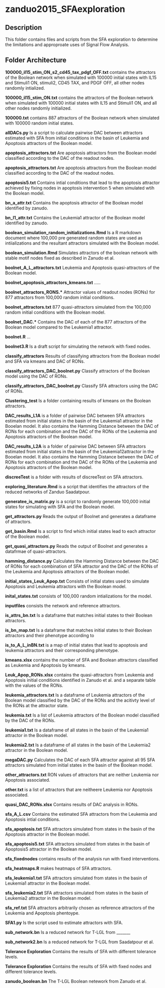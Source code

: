 zanduo2015_SFAexploration
=========

## Description

This folder contains files and scripts from the SFA exploration to determine the limitations and approproate uses of Signal Flow Analysis.

## Folder Architecture

**100000_il15_stim_ON_s2_cd45_tax_pdgf_OFF.txt** contains the attractors of the Boolean network when simulated with 100000 initial states with IL15 and Stimuli1 ON, stimuli2, CD45 TAX, and PDGF OFF, all other nodes randomly intialized.

**100000_il15_stim_ON.txt** contains the attractors of the Boolean network when simulated with 100000 initial states with IL15 and Stimuli1 ON, and all other nodes randomly initialized. 

**100000.txt** contains 887 attractors of the Boolean network when simulated with 100000 random initial states.

**allDACs.py** Is a script to calculate pairwise DAC between attractors estimated with SFA from initial conditions in the basin of Leukemia and Apoptosis attractors of the Boolean model.

**apoptosis_attractors.txt** Are apoptosis attractors from the Boolean model classified according to the DAC of the readout nodes.

**apoptosis_attractors.txt** Are apoptosis attractors from the Boolean model classified according to the DAC of the readout nodes.

**apoptosis5.txt** Contains intial conditions that lead to the apoptosis attractor achieved by fixing nodes in apoptosis intervention 5 when simulated wtih the Boolean model.

**bn_a_attr.txt** Contains the apoptosis attractor of the Boolean model identified by zanudo.

**bn_l1_attr.txt** Contains the Leukemia1 attractor of the Boolean model identified by zanudo.

**boolean_simulation_random_initializations.Rmd** Is a R markdown document where 100,000 pre generated random states are used as intiializations and the resultant attractors simulated with the Boolean model.

**boolean_simulation.Rmd** Simulates attractors of the boolean network with stable motif nodes fixed as described in Zanudo et al.

**boolnet_A_L_attractors.txt** Leukemia and Apoptosis quasi-attractors of the Boolean model.

**boolnet_apoptosis_attractors_kmeans.txt** .....

**boolnet_attractors_RONS.\*** Attractor values of readout nodes (RONs) for 877 attractors from 100,000 random initial conditions.

**boolnet_attractors.txt** 877 quasi-attractors simulated from the 100,000 random initial conditions with the Boolean model.

**boolnet_DAC.\*** Contains the DAC of each of the 877 attractors of the Boolean model compared to the Leukemia1 attractor.

**boolnet.R** ...

**boolnet3.R** Is a draft script for simulating the network with fixed nodes.

**classify_attractors** Results of classifying attractors from the Boolean model and SFA via kmeans and DAC of RONs.

**classify_attractors_DAC_boolnet.py**  Classify attractors of the Boolean model using the DAC of RONs.

**classify_attractors_DAC_boolnet.py**  Classify SFA attractors using the DAC of RONs.

**Clustering_test** Is a folder containing results of kmeans on the Boolean attractors.

**DAC_results_L1A** is a folder of pairwise DAC between SFA attractors estimated from initial states in the basin of the Leukemia1 attractor in the Booelan model. It also contains the Hamming Distance between the DAC of RONs for each combination and the DAC of the RONs of the Leukemia and Apoptosis attractors of the Boolean model.

**DAC_results_L2A** is a folder of pairwise DAC between SFA attractors estimated from initial states in the basin of the Leukemia12attractor in the Booelan model. It also contains the Hamming Distance between the DAC of RONs for each combination and the DAC of the RONs of the Leukemia and Apoptosis attractors of the Boolean model.

**discreeTest** is a folder with results of discreeTest on SFA attractors.

**exploring_literature.Rmd** is a script that identifies the attractors of the reduced networks of Zanduo Saadatpour.

**generatee_is_matrix.py** is a script to randomly generate 100,000 initial states for simulating with SFA and the Boolean model.

**get_attractors.py** Reads the output of Boolnet and generates a dataframe of attractors.

**get_basin.Rmd** Is a script to find which initial states lead to each attractor of the Boolean model.

**get_quasi_attractors.py** Reads the output of Boolnet and generates a datafrmae of quasi-attractors.

**hamming_distance.py** Calculates the Hamming Distance between the DAC of RONs for each combination of SFA attractor and the DAC of the RONs of the Leukemia and Apoptosis attractors of the Boolean model.

**initial_states_Leuk_Apop.txt** Consists of initial states used to simulate Apoptosis and Leukemia attractors with the Boolean model.

**inital_states.txt** consists of 100,000 random intializations for the model.

**inputfiles** consists the network and reference attractors.

**is_attrs_bn.txt** Is a dataframe that matches initial states to their Boolean attractors.

**is_bn_map.txt** Is a dataframe that matches initial states to their Boolean attractors and their phenotype according to 

**is_to_A_L_inBN.txt** is a map of initial states that lead to apoptosis and leukemia attractors and their corresponding phenotype.

**kmeans.xlsx** contains the number of SFA and Boolean attractors classified as Leukemia and Apoptosis by kmeans.

**Leuk_Apop_RONs.xlsx** contains the quasi-attractors from Leukemia and Apoptosis initial conditions identified in Zanudo et al. and a separate table with the values of the RONs.

**leukemia_attractors.txt** Is a dataframe of Leukemia attractors of the Boolean model classified by the DAC of the RONs and the acitivty level of the RONs at the attractor state.

**leukemia.txt** Is a list of Leukemia attractors of the Boolean model classified by the DAC of the RONs.

**leukemia1.txt** Is a dataframe of all states in the basin of the Leukemia1 attractor in the Boolean model.

**leukemia2.txt** Is a dataframe of all states in the basin of the Leukemia2 attractor in the Boolean model.

**megaDAC.py** Calculates the DAC of each SFA attractor against all 95 SFA attractors simulated from initial states in the basin of the Boolean model.

**other_attractors.txt** RON values of attractors that are neither Leukemia nor Apoptosis associated.

**other.txt** is a list of attractors that are neitheere Leukemia nor Apoptosis associated.

**quasi_DAC_RONs.xlsx** Contains results of DAC analysis in RONs.

**sfa_A_L.csv** Contains the estimated SFA attractors from the Leukemia and Apoptosis intial conditions.

**sfa_apoptosis.txt** SFA attractors simulated from states in the basin of the Apoptosis attractor in the Boolean model.

**sfa_apoptosis5.txt** SFA attractors simulated from states in the basin of Apoptosis5 attractor in the Boolean model.

**sfa_fixednodes** contains results of the analysis run with fixed interventions.

**sfa_heatmaps.R** makes heatmaps of SFA attractors.

**sfa_leukemia1.txt** SFA attractors simulated from states in the basin of Leukemia1 attractor in the Boolean model.

**sfa_leukemia2.txt** SFA attractors simulated from states in the basin of Leukemia2 attractor in the Boolean model.

**sfa_ref.txt** SFA attractors arbitrarily chosen as reference attractors of the Leukemia and Apoptosis phentoype.

**SFA1.py** Is the script used to estimate attractors with SFA.

**sub_network.bn** Is a reduced network for T-LGL from _______

**sub_network2.bn** Is a reduced network for T-LGL from Saadatpour et al.

**Tolerance Exploration** Contains the results of SFA with different tolerance levels.

**Tolerance Exploration** Contains the results of SFA with fixed nodes and different tolerance levels.

**zanudo_boolean.bn** The T-LGL Boolean netework from Zanudo et al.











